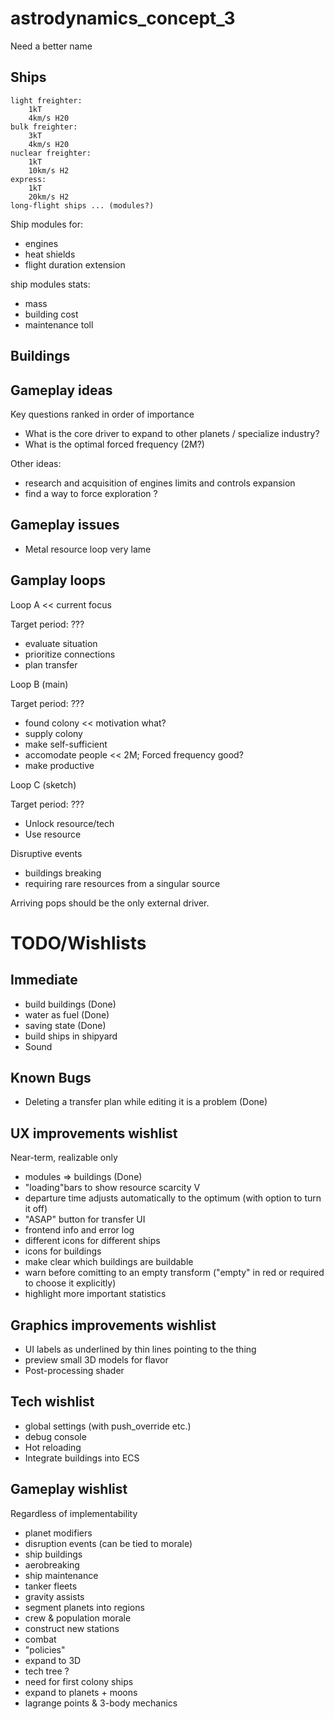 # astrodynamics_concept_3
Need a better name

## Ships
```
light freighter:
    1kT
    4km/s H20
bulk freighter:
    3kT
    4km/s H20
nuclear freighter:
    1kT
    10km/s H2
express:
    1kT
    20km/s H2
long-flight ships ... (modules?)
```
Ship modules for:
- engines
- heat shields
- flight duration extension

ship modules stats:
- mass
- building cost
- maintenance toll

## Buildings

## Gameplay ideas
Key questions ranked in order of importance
- What is the core driver to expand to other planets / specialize industry?
- What is the optimal forced frequency (2M?)

Other ideas:
- research and acquisition of engines limits and controls expansion
- find a way to force exploration ?


## Gameplay issues
- Metal resource loop very lame

## Gamplay loops
Loop A << current  focus

Target period: ???
- evaluate situation
- prioritize connections
- plan transfer

Loop B (main)

Target period: ???
- found colony  << motivation what?
- supply colony
- make self-sufficient
- accomodate people << 2M; Forced frequency good?
- make productive

Loop C (sketch)

Target period: ???
- Unlock resource/tech
- Use resource

Disruptive events
- buildings breaking
- requiring rare resources from a singular source

Arriving pops should be the only external driver.


# TODO/Wishlists

## Immediate
- build buildings (Done)
- water as fuel (Done)
- saving state  (Done)
- build ships in shipyard
- Sound

## Known Bugs
- Deleting a transfer plan while editing it is a problem  (Done)

## UX improvements wishlist
Near-term, realizable only
- modules => buildings (Done)
- "loading"bars to show resource scarcity V
- departure time adjusts automatically to the optimum (with option to turn it off)
- "ASAP" button for transfer UI
- frontend info and error log
- different icons for different ships
- icons for buildings
- make clear which buildings are buildable
- warn before comitting to an empty transform ("empty" in red or required to choose it explicitly)
- highlight more important statistics

## Graphics improvements wishlist
- UI labels as underlined by thin lines pointing to the thing
- preview small 3D models for flavor
- Post-processing shader

## Tech wishlist
- global settings (with push_override etc.)
- debug console
- Hot reloading
- Integrate buildings into ECS

## Gameplay wishlist
Regardless of implementability
- planet modifiers
- disruption events (can be tied to morale)
- ship buildings
- aerobreaking
- ship maintenance
- tanker fleets
- gravity assists
- segment planets into regions
- crew & population morale
- construct new stations
- combat
- "policies"
- expand to 3D
- tech tree ?
- need for first colony ships
- expand to planets + moons
- lagrange points & 3-body mechanics
